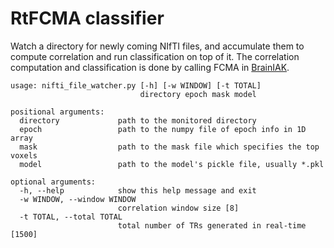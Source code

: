 # RtFCMA classifier
Watch a directory for newly coming NIfTI files, and accumulate them to compute correlation and run classification
on top of it. The correlation computation and classification is done 
by calling FCMA in [BrainIAK](https://github.com/IntelPNI/brainiak).

```
usage: nifti_file_watcher.py [-h] [-w WINDOW] [-t TOTAL]
                             directory epoch mask model

positional arguments:
  directory             path to the monitored directory
  epoch                 path to the numpy file of epoch info in 1D array
  mask                  path to the mask file which specifies the top voxels
  model                 path to the model's pickle file, usually *.pkl

optional arguments:
  -h, --help            show this help message and exit
  -w WINDOW, --window WINDOW
                        correlation window size [8]
  -t TOTAL, --total TOTAL
                        total number of TRs generated in real-time [1500]
```
